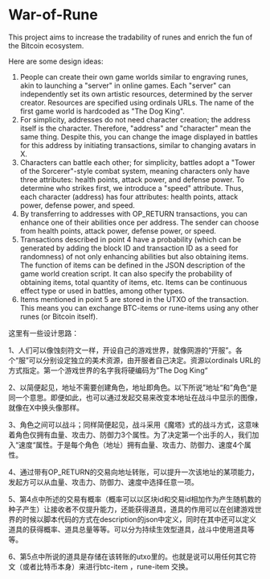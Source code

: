 # War-of-Rune

This project aims to increase the tradability of runes and enrich the fun of the Bitcoin ecosystem.

Here are some design ideas:

1. People can create their own game worlds similar to engraving runes, akin to launching a "server" in online games. Each "server" can independently set its own artistic resources, determined by the server creator. Resources are specified using ordinals URLs. The name of the first game world is hardcoded as "The Dog King".
2. For simplicity, addresses do not need character creation; the address itself is the character. Therefore, "address" and "character" mean the same thing. Despite this, you can change the image displayed in battles for this address by initiating transactions, similar to changing avatars in X.
3. Characters can battle each other; for simplicity, battles adopt a "Tower of the Sorcerer"-style combat system, meaning characters only have three attributes: health points, attack power, and defense power. To determine who strikes first, we introduce a "speed" attribute. Thus, each character (address) has four attributes: health points, attack power, defense power, and speed.
4. By transferring to addresses with OP_RETURN transactions, you can enhance one of their abilities once per address. The sender can choose from health points, attack power, defense power, or speed.
5. Transactions described in point 4 have a probability (which can be generated by adding the block ID and transaction ID as a seed for randomness) of not only enhancing abilities but also obtaining items. The function of items can be defined in the JSON description of the game world creation script. It can also specify the probability of obtaining items, total quantity of items, etc. Items can be continuous effect type or used in battles, among other types.
6. Items mentioned in point 5 are stored in the UTXO of the transaction. This means you can exchange BTC-items or rune-items using any other runes (or Bitcoin itself).

这里有一些设计思路：

1、人们可以像蚀刻符文一样，开设自己的游戏世界，就像网游的“开服”。各个“服”可以分别设定独立的美术资源，由开服者自己决定。资源以ordinals URL的方式指定。第一个游戏世界的名字我将硬编码为”The Dog King“

2、以简便起见，地址不需要创建角色，地址即角色。以下所说”地址“和”角色“是同一个意思。即便如此，也可以通过发起交易来改变本地址在战斗中显示的图像，就像在X中换头像那样。

3、角色之间可以战斗；同样简便起见，战斗采用《魔塔》式的战斗方式，这意味着角色仅拥有血量、攻击力、防御力3个属性。为了决定第一个出手的人，我们加入“速度“属性。于是每个角色（地址）拥有血量、攻击力、防御力、速度4个属性。

4、通过带有OP_RETURN的交易向地址转账，可以提升一次该地址的某项能力，发起方可以从血量、攻击力、防御力、速度中选择任意一项。

5、第4点中所述的交易有概率（概率可以以区块id和交易id相加作为产生随机数的种子产生）让接收者不仅提升能力，还能获得道具，道具的作用可以在创建游戏世界的时候以脚本代码的方式在description的json中定义，同时在其中还可以定义道具的获得概率、道具总量等等。可以分为持续生效型道具，战斗中使用道具等等。

6、第5点中所说的道具是存储在该转账的utxo里的。也就是说可以用任何其它符文（或者比特币本身）来进行btc-item ，rune-item 交换。